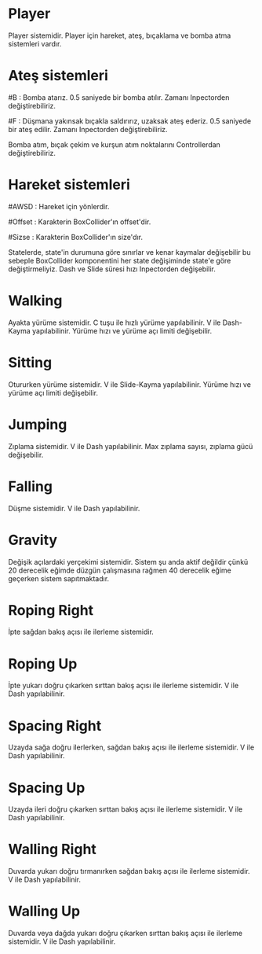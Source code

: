 # Player
Player sistemidir. Player için hareket, ateş, bıçaklama ve bomba atma sistemleri vardır.

# Ateş sistemleri
#B : Bomba atarız. 0.5 saniyede bir bomba atılır. Zamanı Inpectorden değiştirebiliriz.

#F : Düşmana yakınsak bıçakla saldırırız, uzaksak ateş ederiz. 0.5 saniyede bir ateş edilir. Zamanı Inpectorden değiştirebiliriz.

Bomba atım, bıçak çekim ve kurşun atım noktalarını Controllerdan değiştirebiliriz.

# Hareket sistemleri
#AWSD : Hareket için yönlerdir.

#Offset : Karakterin BoxCollider'ın offset'dir.

#Sizse : Karakterin BoxCollider'ın size'dır.

Statelerde, state'in durumuna göre sınırlar ve kenar kaymalar değişebilir bu sebeple BoxCollider komponentini her state değişiminde state'e göre değiştirmeliyiz.
Dash ve Slide süresi hızı Inpectorden değişebilir.
# Walking
Ayakta yürüme sistemidir. C tuşu ile hızlı yürüme yapılabilinir. V ile Dash-Kayma yapılabilinir. Yürüme hızı ve yürüme açı limiti değişebilir.

# Sitting
Otururken yürüme sistemidir. V ile Slide-Kayma yapılabilinir. Yürüme hızı ve yürüme açı limiti değişebilir.

# Jumping
Zıplama sistemidir. V ile Dash yapılabilinir. Max zıplama sayısı, zıplama gücü değişebilir.

# Falling
Düşme sistemidir. V ile Dash yapılabilinir.

# Gravity
Değişik açılardaki yerçekimi sistemidir. Sistem şu anda aktif değildir çünkü 20 derecelik eğimde düzgün çalışmasına rağmen 40 derecelik eğime geçerken sistem sapıtmaktadır.

# Roping Right
İpte sağdan bakış açısı ile ilerleme sistemidir. 

# Roping Up
İpte yukarı doğru çıkarken sırttan bakış açısı ile ilerleme sistemidir. V ile Dash yapılabilinir.

# Spacing Right
Uzayda sağa doğru ilerlerken, sağdan bakış açısı ile ilerleme sistemidir. V ile Dash yapılabilinir.

# Spacing Up
Uzayda ileri doğru çıkarken sırttan bakış açısı ile ilerleme sistemidir. V ile Dash yapılabilinir.

# Walling Right
Duvarda yukarı doğru tırmanırken sağdan bakış açısı ile ilerleme sistemidir. V ile Dash yapılabilinir.

# Walling Up
Duvarda veya dağda yukarı doğru çıkarken sırttan bakış açısı ile ilerleme sistemidir. V ile Dash yapılabilinir.
